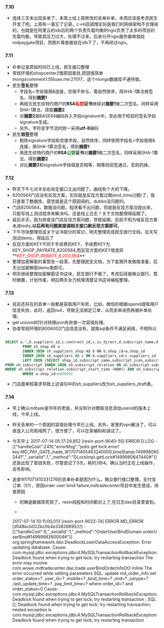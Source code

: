 ### 7.10
* 连续三天未出现丢单了，本周上线上周修改的丢单补单，本周应该是考虑民生开发了吧。上周有一事忘了记录，c->b回调慢实际是我们的网络架构不合理闹的，也就是在阿里云的slb后的两个负责负载均衡的ngix负责了太多的项目的负载均衡，导致其压力过大，处理不过来，后来分开ngix服务器单独给mdpaygate项目，而图片等直接挂在slb下了，不再经过ngix。

### 7.11

* 补单记录原始时间已上线，民生接口整理
* 常规环境的shopcenter2慢原因查找,原因很简单mongocomment1.55tuan.me:27017，这个mongo数据库不通导致。
* 民生**签名**整理
    * 字段名=字段值用&连接，空值不参与，需自然排序，用SHA-1算法做签名，得到**摘要1**
    * 再结合民生给特约商户的**RSA<font color=red>私钥</font>证书**继续对**摘要1**做二次签名，同样采用SHA-1算法，获取**摘要2**
    * 对**摘要2**做BASE64编码存入字段signature中，至此用于校验的签名字段signature生成。
    * 另外，字符变字节流时统一采用**utf-8**编码
* 民生**验签**整理
    * 剔除signature字段和空值字段，自然排序，同样依照字段名=字段值用&连接，用SHA-1算法签名，得到**摘要1**
    * 用民生给特约商户的**RSA<font color=green>公钥</font>证书**对**摘要1**做二次签名，同样采用SHA-1算法，得到**摘要2**
    * 对比**摘要2**和signature字段值是否相等，相等则验签通过，否则扔掉。

### 7.12

* 昨天下午七点半左右肯定接口又出问题了。曲线有个大的下降。
* 8200564门店没有反现方案，实际就是反现方案过期(end_time过期)了，我只是查了数据库，感觉就是这个原因闹的。dubbo没问题的。
* 门店8200564，数据没问题，程序看不出问题，但就是反现方案没提出来，只能写线上测试程序来解决吗，还是线上日志？关于文档整理得延期了。
* 延后半天，因为排查该门店反现方案问题，导致延期，目前不知为啥反现方案未进redis,**以后再有问题直接调相关接口刷反现方案即可**。
* 下午尽快整理完成关于证书部分的常识，明天整理完成民生银行文档，后天写测试demo，得延后了
* 反现方案的KEY不同于手续费的KEY，手续费KEY为KEY_SHOP_PAYRATE_8200564,而反现方案的KEY很诡异**<font color=red>KEY_SHOP_REBATE_8,200,564</font>**
* 整理加密解密的事暂告一段落，先整理民生文档，为下星期开发做做准备，后天出加密解密demo类即可。
* 明天继续整理加密解密证书这块，民生银行不做了，考虑后续接微众银行，暂时搁置，计划作废，明后两天全力梳理清楚证书这块编程整理。

### 7.13
* 目前还存在的丢单一般都是获取用户失败，比如，微信的根据openid提取用户信息失败，此时，返回null，导致无法绑定订单，从而丢单进而再被补单处理。
* get unionid时针对转换json失败做一次容错处理。
* 协查常规环境的8006002门店信息没有，提取sql条件不满足闹得，不明所以
```sql

SELECT a.*,b.suppliers_id,c.contract_id,c.is_direct,d.subscript_name,d.subscript_icon,subscript_start_time,subscript_end_time
		FROM sh_shop AS a
		INNER JOIN sh_suppliers_shop AS b ON b.shop_id=a.shop_id
		INNER JOIN sh_suppliers AS c ON b.suppliers_id=c.suppliers_id
		LEFT JOIN (SELECT shop_id,subscript_name,subscript_icon,subscript_start_time,subscript_end_time
FROM sh_subscript INNER JOIN sh_subscript_relation ON sh_subscript.subscript_id=sh_subscript_relation.subscript_id
WHERE sh_subscript_relation.subscript_start_time <NOW() AND sh_subscript_relation.subscript_end_time > NOW()) d ON a.shop_id=d.shop_id
		WHERE a.shop_id=8006002
```
* 门店面审核需求导致上述语句中的sh_suppliers改为sh_suppliers_draft表。

### 7.14
* 早上确认mdtask是16年的老版，并没有针对模板消息添加userid的版本上线，今早上线。
* 昨天丢单的一个原因的容错处理今早已上线。另外，家里的vpn解决了，可以直连入公司局域网了，很方便了，可以在家编码和调试了。
* 今天早上 2017-07-14 05:17:29,852 [resin-port-9040-55] ERROR D.LOG - [{"handleCost":2410,"errorMsg":"jedis get lock error! key:MD_PAY_GATE_trade_W17071405463240000,timeStamp:1499980652441","_serialId":1,"_method":"DLockImpl.getLock#1499980647440#"}]
还是出现了取锁失败，尽管尝试了3次，耗时2秒4。确认当时正在上线操作，会有影响。
* 追查W17071410331276的丢单补单是因为什么。微众银行接口整理。支付宝订单（51），原因order user bind failure,mdtradecenter项目中发生错误，待查原因
    * 的确是数据库死锁了，resin线程和时间都对上了,在日志dao目录里查到。
    * ```sql
    2017-07-14 10:11:00,013 [resin-port-9022-74] ERROR MD_ERROR [d548acb022bc0b4e33828695///] - [{"handleCost":6,"_serialId":1,"_method":"OrderUserBindDomain.orderUserBind#1499998260004#"}]
    org.springframework.dao.DeadlockLoserDataAccessException:
     Error updating database.  Cause: com.mysql.jdbc.exceptions.jdbc4.MySQLTransactionRollbackException: Deadlock found when trying to get lock; try restarting transaction
     The error may involve com.wowo.mdtradecenter.dao.trade.userBindOrderInfoDO-Inline
     The error occurred while setting parameters
     SQL: update md_order_info set   order_status=?   ,user_id=?   ,mobile=?   ,bind_time=?   ,mid=?   ,ostype=?   ,last_update_time=?   ,pay_limit_time=?   where order_id=? and order_status=0
     Cause: com.mysql.jdbc.exceptions.jdbc4.MySQLTransactionRollbackException: Deadlock found when trying to get lock; try restarting transaction
    ; SQL []; Deadlock found when trying to get lock; try restarting transaction; nested exception is com.mysql.jdbc.exceptions.jdbc4.MySQLTransactionRollbackException: Deadlock found when trying to get lock; try restarting transaction

    ```
